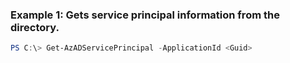 ### Example 1: Gets service principal information from the directory.
```powershell
PS C:\> Get-AzADServicePrincipal -ApplicationId <Guid>
```

